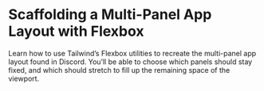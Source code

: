 # Scaffolding a Multi-Panel App Layout with Flexbox

Learn how to use Tailwind’s Flexbox utilities to recreate the multi-panel app layout found in Discord. You’ll be able to choose which panels should stay fixed, and which should stretch to fill up the remaining space of the viewport.

